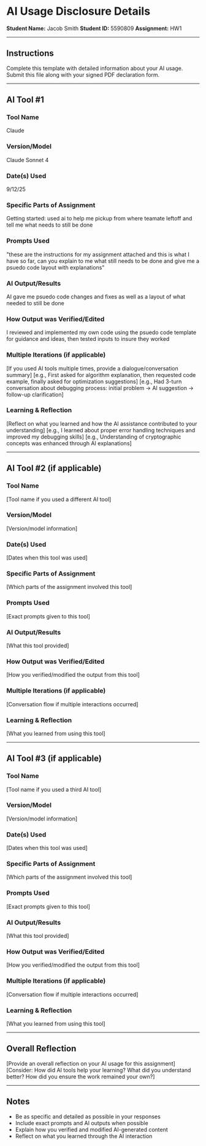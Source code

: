 # AI Usage Disclosure Details

**Student Name:** Jacob Smith
**Student ID:** 5590809
**Assignment:** HW1

---

## Instructions

Complete this template with detailed information about your AI usage. Submit this file along with your signed PDF declaration form.

---

## AI Tool #1

### Tool Name
Claude 

### Version/Model
Claude Sonnet 4

### Date(s) Used
9/12/25

### Specific Parts of Assignment
Getting started: used ai to help me pickup from where teamate leftoff and tell me what needs to still be done

### Prompts Used
"these are the instructions for my assignment attached and this is what I have so far, can you explain to me what still needs to be done and give me a psuedo code layout with explanations"

### AI Output/Results
AI gave me psuedo code changes and fixes as well as a layout of what needed to still be done

### How Output was Verified/Edited
I reviewed and implemented my own code using the psuedo code template for guidance and ideas, then tested inputs to insure they worked

### Multiple Iterations (if applicable)
[If you used AI tools multiple times, provide a dialogue/conversation summary]
[e.g., First asked for algorithm explanation, then requested code example, finally asked for optimization suggestions]
[e.g., Had 3-turn conversation about debugging process: initial problem → AI suggestion → follow-up clarification]

### Learning & Reflection
[Reflect on what you learned and how the AI assistance contributed to your understanding]
[e.g., I learned about proper error handling techniques and improved my debugging skills]
[e.g., Understanding of cryptographic concepts was enhanced through AI explanations]

---

## AI Tool #2 (if applicable)

### Tool Name
[Tool name if you used a different AI tool]

### Version/Model
[Version/model information]

### Date(s) Used
[Dates when this tool was used]

### Specific Parts of Assignment
[Which parts of the assignment involved this tool]

### Prompts Used
[Exact prompts given to this tool]

### AI Output/Results
[What this tool provided]

### How Output was Verified/Edited
[How you verified/modified the output from this tool]

### Multiple Iterations (if applicable)
[Conversation flow if multiple interactions occurred]

### Learning & Reflection
[What you learned from using this tool]

---

## AI Tool #3 (if applicable)

### Tool Name
[Tool name if you used a third AI tool]

### Version/Model
[Version/model information]

### Date(s) Used
[Dates when this tool was used]

### Specific Parts of Assignment
[Which parts of the assignment involved this tool]

### Prompts Used
[Exact prompts given to this tool]

### AI Output/Results
[What this tool provided]

### How Output was Verified/Edited
[How you verified/modified the output from this tool]

### Multiple Iterations (if applicable)
[Conversation flow if multiple interactions occurred]

### Learning & Reflection
[What you learned from using this tool]

---

## Overall Reflection

[Provide an overall reflection on your AI usage for this assignment]
[Consider: How did AI tools help your learning? What did you understand better? How did you ensure the work remained your own?]

---

## Notes

- Be as specific and detailed as possible in your responses
- Include exact prompts and AI outputs when possible
- Explain how you verified and modified AI-generated content
- Reflect on what you learned through the AI interaction
